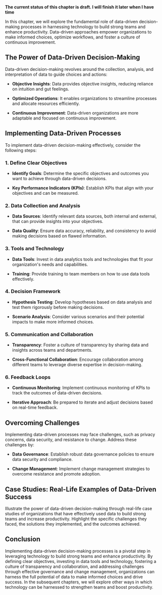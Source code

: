 **The current status of this chapter is draft. I will finish it later when I have time**

In this chapter, we will explore the fundamental role of data-driven decision-making processes in harnessing technology to build strong teams and enhance productivity. Data-driven approaches empower organizations to make informed choices, optimize workflows, and foster a culture of continuous improvement.

The Power of Data-Driven Decision-Making
----------------------------------------

Data-driven decision-making revolves around the collection, analysis, and interpretation of data to guide choices and actions:

* **Objective Insights**: Data provides objective insights, reducing reliance on intuition and gut feelings.

* **Optimized Operations**: It enables organizations to streamline processes and allocate resources efficiently.

* **Continuous Improvement**: Data-driven organizations are more adaptable and focused on continuous improvement.

Implementing Data-Driven Processes
----------------------------------

To implement data-driven decision-making effectively, consider the following steps:

### 1. Define Clear Objectives

* **Identify Goals**: Determine the specific objectives and outcomes you want to achieve through data-driven decisions.

* **Key Performance Indicators (KPIs)**: Establish KPIs that align with your objectives and can be measured.

### 2. Data Collection and Analysis

* **Data Sources**: Identify relevant data sources, both internal and external, that can provide insights into your objectives.

* **Data Quality**: Ensure data accuracy, reliability, and consistency to avoid making decisions based on flawed information.

### 3. Tools and Technology

* **Data Tools**: Invest in data analytics tools and technologies that fit your organization's needs and capabilities.

* **Training**: Provide training to team members on how to use data tools effectively.

### 4. Decision Framework

* **Hypothesis Testing**: Develop hypotheses based on data analysis and test them rigorously before making decisions.

* **Scenario Analysis**: Consider various scenarios and their potential impacts to make more informed choices.

### 5. Communication and Collaboration

* **Transparency**: Foster a culture of transparency by sharing data and insights across teams and departments.

* **Cross-Functional Collaboration**: Encourage collaboration among different teams to leverage diverse expertise in decision-making.

### 6. Feedback Loops

* **Continuous Monitoring**: Implement continuous monitoring of KPIs to track the outcomes of data-driven decisions.

* **Iterative Approach**: Be prepared to iterate and adjust decisions based on real-time feedback.

Overcoming Challenges
---------------------

Implementing data-driven processes may face challenges, such as privacy concerns, data security, and resistance to change. Address these challenges by:

* **Data Governance**: Establish robust data governance policies to ensure data security and compliance.

* **Change Management**: Implement change management strategies to overcome resistance and promote adoption.

Case Studies: Real-Life Examples of Data-Driven Success
-------------------------------------------------------

Illustrate the power of data-driven decision-making through real-life case studies of organizations that have effectively used data to build strong teams and increase productivity. Highlight the specific challenges they faced, the solutions they implemented, and the outcomes achieved.

Conclusion
----------

Implementing data-driven decision-making processes is a pivotal step in leveraging technology to build strong teams and enhance productivity. By defining clear objectives, investing in data tools and technology, fostering a culture of transparency and collaboration, and addressing challenges through effective governance and change management, organizations can harness the full potential of data to make informed choices and drive success. In the subsequent chapters, we will explore other ways in which technology can be harnessed to strengthen teams and boost productivity.

